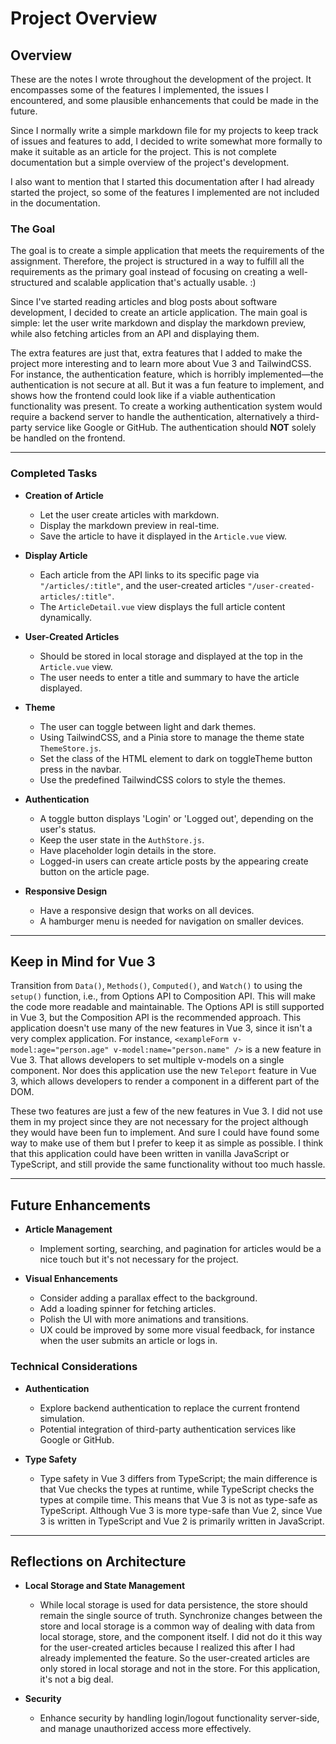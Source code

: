 # Project Overview

## Overview

These are the notes I wrote throughout the development of the project. It encompasses some of the features I implemented, the issues I encountered, and some plausible enhancements that could be made in the future.

Since I normally write a simple markdown file for my projects to keep track of issues and features to add, I decided to write somewhat more formally to make it suitable as an article for the project. This is not complete documentation but a simple overview of the project's development.

I also want to mention that I started this documentation after I had already started the project, so some of the features I implemented are not included in the documentation.

### The Goal

The goal is to create a simple application that meets the requirements of the assignment. Therefore, the project is structured in a way to fulfill all the requirements as the primary goal instead of focusing on creating a well-structured and scalable application that's actually usable. :)

Since I've started reading articles and blog posts about software development, I decided to create an article application. The main goal is simple: let the user write markdown and display the markdown preview, while also fetching articles from an API and displaying them.

The extra features are just that, extra features that I added to make the project more interesting and to learn more about Vue 3 and TailwindCSS. For instance, the authentication feature, which is horribly implemented—the authentication is not secure at all. But it was a fun feature to implement, and shows how the frontend could look like if a viable authentication functionality was present. To create a working authentication system would require a backend server to handle the authentication, alternatively a third-party service like Google or GitHub. The authentication should **NOT** solely be handled on the frontend.

---

### Completed Tasks

- **Creation of Article**
  - Let the user create articles with markdown.
  - Display the markdown preview in real-time.
  - Save the article to have it displayed in the `Article.vue` view.

- **Display Article**
  - Each article from the API links to its specific page via `"/articles/:title"`, and the user-created articles `"/user-created-articles/:title"`.
  - The `ArticleDetail.vue` view displays the full article content dynamically.

- **User-Created Articles**
  - Should be stored in local storage and displayed at the top in the `Article.vue` view.
  - The user needs to enter a title and summary to have the article displayed.

- **Theme**
  - The user can toggle between light and dark themes.
  - Using TailwindCSS, and a Pinia store to manage the theme state `ThemeStore.js`.
  - Set the class of the HTML element to dark on toggleTheme button press in the navbar.
  - Use the predefined TailwindCSS colors to style the themes.

- **Authentication**
  - A toggle button displays 'Login' or 'Logged out', depending on the user's status.
  - Keep the user state in the `AuthStore.js`.
  - Have placeholder login details in the store.
  - Logged-in users can create article posts by the appearing create button on the article page.

- **Responsive Design**
  - Have a responsive design that works on all devices.
  - A hamburger menu is needed for navigation on smaller devices.

---

## Keep in Mind for Vue 3

Transition from `Data()`, `Methods()`, `Computed()`, and `Watch()` to using the `setup()` function, i.e., from Options API to Composition API. This will make the code more readable and maintainable. The Options API is still supported in Vue 3, but the Composition API is the recommended approach. This application doesn't use many of the new features in Vue 3, since it isn't a very complex application. For instance, `<exampleForm v-model:age="person.age" v-model:name="person.name" />` is a new feature in Vue 3. That allows developers to set multiple v-models on a single component. Nor does this application use the new `Teleport` feature in Vue 3, which allows developers to render a component in a different part of the DOM.

These two features are just a few of the new features in Vue 3. I did not use them in my project since they are not necessary for the project although they would have been fun to implement. And sure I could have found some way to make use of them but I prefer to keep it as simple as possible. I think that this application could have been written in vanilla JavaScript or TypeScript, and still provide the same functionality without too much hassle.

---

## Future Enhancements

- **Article Management**
  - Implement sorting, searching, and pagination for articles would be a nice touch but it's not necessary for the project.

- **Visual Enhancements**
  - Consider adding a parallax effect to the background.
  - Add a loading spinner for fetching articles.
  - Polish the UI with more animations and transitions.
  - UX could be improved by some more visual feedback, for instance when the user submits an article or logs in.

### Technical Considerations

- **Authentication**
  - Explore backend authentication to replace the current frontend simulation.
  - Potential integration of third-party authentication services like Google or GitHub.

- **Type Safety**
  - Type safety in Vue 3 differs from TypeScript; the main difference is that Vue checks the types at runtime, while TypeScript checks the types at compile time. This means that Vue 3 is not as type-safe as TypeScript. Although Vue 3 is more type-safe than Vue 2, since Vue 3 is written in TypeScript and Vue 2 is primarily written in JavaScript.

---

## Reflections on Architecture

- **Local Storage and State Management**
  - While local storage is used for data persistence, the store should remain the single source of truth. Synchronize changes between the store and local storage is a common way of dealing with data from local storage, store, and the component itself. I did not do it this way for the user-created articles because I realized this after I had already implemented the feature. So the user-created articles are only stored in local storage and not in the store. For this application, it's not a big deal.

- **Security**
  - Enhance security by handling login/logout functionality server-side, and manage unauthorized access more effectively.
